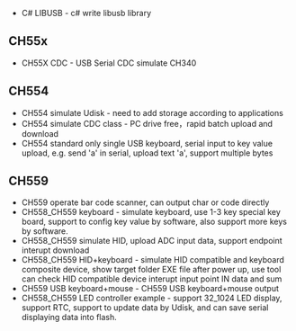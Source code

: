 

* C# LIBUSB - c# write libusb library

## CH55x
  
* CH55X CDC - USB Serial CDC simulate CH340

## CH554
* CH554 simulate Udisk - need to add storage according to applications
* CH554 simulate CDC class - PC drive free，rapid batch upload and download
* CH554 standard only single USB keyboard, serial input to key value upload, e.g. send 'a' in serial, upload text 'a', support multiple bytes

## CH559

* CH559 operate bar code scanner, can output char or code directly
* CH558_CH559 keyboard - simulate keyboard, use 1-3 key special key board, support to config key value by software, also support more keys by software.
* CH558_CH559 simulate HID, upload ADC input data, support endpoint interupt download 
* CH558_CH559 HID+keyboard - simulate HID compatible and keyboard composite device, show target folder EXE file after power up, use tool can check HID compatible device interupt input point IN data and sum
* CH559 USB keyboard+mouse - CH559 USB keyboard+mouse output
* CH558_CH559 LED controller example - support 32_1024 LED display, support RTC, support to update data by Udisk, and can save serial displaying data into flash.
